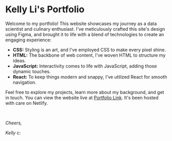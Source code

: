 # Kelly Li's Portfolio

Welcome to my portfolio! This website showcases my journey as a data scientist and culinary enthusiast. I've meticulously crafted this site's design using Figma, and brought it to life with a blend of technologies to create an engaging experience:

- **CSS:** Styling is an art, and I've employed CSS to make every pixel shine.
- **HTML:** The backbone of web content, I've woven HTML to structure my ideas.
- **JavaScript:** Interactivity comes to life with JavaScript, adding those dynamic touches.
- **React:** To keep things modern and snappy, I've utilized React for smooth navigation.

Feel free to explore my projects, learn more about my background, and get in touch. You can view the website live at [Portfolio Link](https://kelly-li.netlify.app/). It's been hosted with care on Netlify.

<br>

*Cheers,*

*Kelly* c:
